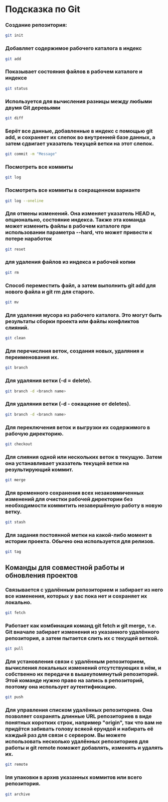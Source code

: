 # Подсказка по Git

### Создание репозитория:
```sh
git init
```

### Добавляет содержимое рабочего каталога в индекс
```sh
git add
```

### Показывает состояния файлов в рабочем каталоге и индексе
```sh
git status
```

### Используется для вычисления разницы между любыми двумя Git деревьями
```sh
git diff
```

### Берёт все данные, добавленные в индекс с помощью git add, и сохраняет их слепок во внутренней базе данных, а затем сдвигает указатель текущей ветки на этот слепок.
```sh
git commit -m "Message"
```

### Посмотреть все коммиты
```sh
git log
```
### Посмотреть все коммиты в сокращенном варианте
```sh
git log --oneline
```

### Для отмены изменений. Она изменяет указатель HEAD и, опционально, состояние индекса. Также эта команда может изменить файлы в рабочем каталоге при использовании параметра --hard, что может привести к потере наработок
```sh
git reset
```

### для удаления файлов из индекса и рабочей копии
```sh
git rm
```

### Способ переместить файл, а затем выполнить git add для нового файла и git rm для старого.

```sh
git mv 
```

###  Для удаления мусора из рабочего каталога. Это могут быть результаты сборки проекта или файлы конфликтов слияний.
```sh
git clean
```

### Для перечислния веток, создания новых, удаляния и переименования их.
```sh
git branch
```

### Для удаляния ветки (-d = delete).
```sh
git branch -d <branch name>
```

### Для удаляния ветки (-d - сокащение от deletes).
```sh
git branch -d <branch name>
```

### Для переключения веток и выгрузки их содержимого в рабочую директорию.
```sh
git checkout
```

### Для слияния одной или нескольких веток в текущую. Затем она устанавливает указатель текущей ветки на результирующий коммит.
```sh
git merge
```

### Для временного сохранения всех незакоммиченных изменений для очистки рабочей директории без необходимости коммитить незавершённую работу в новую ветку.
```sh
git stash
```

### Для задания постоянной метки на какой-либо момент в истории проекта. Обычно она используется для релизов.
```sh
git tag
```


## Команды для совместной работы и обновления проектов

### Связывается с удалённым репозиторием и забирает из него все изменения, которых у вас пока нет и сохраняет их локально.
```sh
git fetch
```

### Работает как комбинация команд git fetch и git merge, т.е. Git вначале забирает изменения из указанного удалённого репозитория, а затем пытается слить их с текущей веткой.
```sh
git pull
```

### Для установления связи с удалённым репозиторием, вычисления локальных изменений отсутствующих в нём, и собственно их передачи в вышеупомянутый репозиторий. Этой команде нужно право на запись в репозиторий, поэтому она использует аутентификацию.
```sh
git push
```

### Для управления списком удалённых репозиториев. Она позволяет сохранять длинные URL репозиториев в виде понятных коротких строк, например "origin", так что вам не придётся забивать голову всякой ерундой и набирать её каждый раз для связи с сервером. Вы можете использовать несколько удалённых репозиториев для работы и git remote поможет добавлять, изменять и удалять их.
```sh
git remote
```
 
### lля упаковки в архив указанных коммитов или всего репозитория.
```sh
git archive
